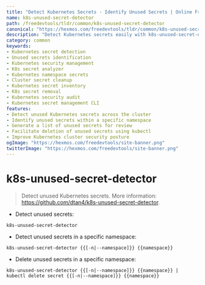```yaml
---
title: "Detect Kubernetes Secrets - Identify Unused Secrets | Online Free DevTools by Hexmos"
name: k8s-unused-secret-detector
path: /freedevtools/tldr/common/k8s-unused-secret-detector
canonical: "https://hexmos.com/freedevtools/tldr/common/k8s-unused-secret-detector/"
description: "Detect Kubernetes secrets easily with k8s-unused-secret-detector. Identify and manage unused secrets, enhancing cluster security. Free online tool, no registration required."
category: common
keywords:
- Kubernetes secret detection
- Unused secrets identification
- Kubernetes security management
- K8s secret analyzer
- Kubernetes namespace secrets
- Cluster secret cleanup
- Kubernetes secret inventory
- K8s secret removal
- Kubernetes security audit
- Kubernetes secret management CLI
features:
- Detect unused Kubernetes secrets across the cluster
- Identify unused secrets within a specific namespace
- Generate a list of unused secrets for review
- Facilitate deletion of unused secrets using kubectl
- Improve Kubernetes cluster security posture
ogImage: "https://hexmos.com/freedevtools/site-banner.png"
twitterImage: "https://hexmos.com/freedevtools/site-banner.png"
---
```


# k8s-unused-secret-detector

> Detect unused Kubernetes secrets.
> More information: <https://github.com/dtan4/k8s-unused-secret-detector>.

- Detect unused secrets:

`k8s-unused-secret-detector`

- Detect unused secrets in a specific namespace:

`k8s-unused-secret-detector {{[-n|--namespace]}} {{namespace}}`

- Delete unused secrets in a specific namespace:

`k8s-unused-secret-detector {{[-n|--namespace]}} {{namespace}} | kubectl delete secret {{[-n|--namespace]}} {{namespace}}`
